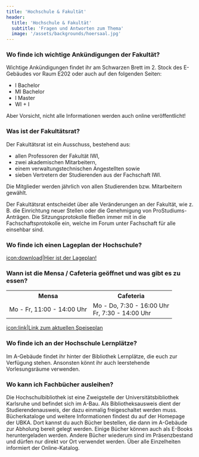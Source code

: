 ```yaml
---
title: 'Hochschule & Fakultät'
header:
  title: 'Hochschule & Fakultät'
  subtitle: 'Fragen und Antworten zum Thema'
  image: '/assets/backgrounds/hoersaal.jpg'
---
```

### Wo finde ich wichtige Ankündigungen der Fakultät?

Wichtige Ankündigungen findet ihr am Schwarzen Brett im 2. Stock des E-Gebäudes
vor Raum E202 oder auch auf den folgenden Seiten:

* I Bachelor
* MI Bachelor
* I Master
* WI + I

Aber Vorsicht, nicht alle Informationen werden auch online veröffentlicht!

### Was ist der Fakultätsrat?

Der Fakultätsrat ist ein Ausschuss, bestehend aus:

* allen Professoren der Fakultät IWI,
* zwei akademischen Mitarbeitern,
* einem verwaltungstechnischen Angestellten sowie
* sieben Vertretern der Studierenden aus der Fachschaft IWI.

Die Mitglieder werden jährlich von allen Studierenden bzw. Mitarbeitern gewählt.

Der Fakultätsrat entscheidet über alle Veränderungen an der Fakultät, wie z. B.
die Einrichtung neuer Stellen oder die Genehmigung von ProStudiums-Anträgen. Die
Sitzungsprotokolle fließen immer mit in die Fachschaftsprotokolle ein, welche im
Forum unter Fachschaft für alle einsehbar sind.

### Wo finde ich einen Lageplan der Hochschule?

[icon:download|Hier ist der Lageplan!](https://www.h-ka.de/standorte)

### Wann ist die Mensa / Cafeteria geöffnet und was gibt es zu essen?

<div class="table-responsive">
    <table>
        <tr>
            <th>Mensa</th>
            <th>Cafeteria</th>
        </tr>
        <tr>
            <td>Mo - Fr, 11:00 - 14:00 Uhr</td>
            <td>Mo - Do, 7:30 - 16:00 Uhr<br />Fr, 7:30 - 14:00 Uhr</td>
        </tr>
    </table>
</div>

[icon:link|Link zum aktuellen Speiseplan](https://www.sw-ka.de/de/essen/)

### Wo finde ich an der Hochschule Lernplätze?

Im A-Gebäude findet ihr hinter der Bibliothek Lernplätze, die euch zur Verfügung
stehen. Ansonsten könnt ihr auch leerstehende Vorlesungsräume verwenden.

### Wo kann ich Fachbücher ausleihen?

Die Hochschulbibliothek ist eine Zweigstelle der Universitätsbibliothek
Karlsruhe und befindet sich im A-Bau. Als Bibliotheksausweis dient der
Studierendenausweis, der dazu einmalig freigeschaltet werden muss.
Bücherkataloge und weitere Informationen findest du auf der Homepage der UBKA.
Dort kannst du auch Bücher bestellen, die dann im A-Gebäude zur Abholung bereit
gelegt werden. Einige Bücher können auch als E-Books heruntergeladen werden.
Andere Bücher wiederum sind im Präsenzbestand und dürfen nur direkt vor Ort
verwendet werden. Über alle Einzelheiten informiert der Online-Katalog.

